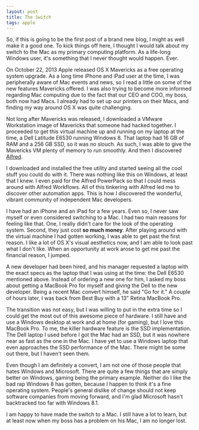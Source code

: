 ```yaml
---
layout: post
title: The Switch
tags: apple
---
```


So, if this is going to be the first post of a brand new blog, I might as well make it a good one. To kick things off here, I thought I would talk about my switch to the Mac as my primary computing platform. As a life-long Windows user, it's something that I never thought would happen. Ever.

On October 22, 2013 Apple released OS X Mavericks as a free operating system upgrade. As a long time iPhone and iPad user at the time, I was peripherally aware of Mac events and news, so I read a little on some of the new features Mavericks offered. I was also trying to become more informed regarding Mac computing due to the fact that our CEO and COO, my boss, both now had Macs. I already had to set up our printers on their Macs, and finding my way around OS X was quite challenging.

Not long after Mavericks was released, I downloaded a VMware Workstation image of Mavericks that someone had hacked together. I proceeded to get this virtual machine up and running on my laptop at the time, a Dell Latitude E6530 running Windows 8. That laptop had 16 GB of RAM and a 256 GB SSD, so it was no slouch. As such, I was able to give the Mavericks VM plenty of memory to run smoothly. And then I discovered [Alfred](http://www.alfredapp.com/).

I downloaded and installed the free utility and started seeing all the cool stuff you could do with it. There was nothing like this on Windows, at least that I knew. I even paid for the Alfred PowerPack so that I could mess around with Alfred Workflows. All of this tinkering with Alfred led me to discover other automation apps. This is how I discovered the wonderful, vibrant community of independent Mac developers.

I have had an iPhone and an iPad for a few years. Even so, I never saw myself or even considered switching to a Mac. I had two main reasons for feeling like that. One, I really didn't care for the look of the operating system. Second, they just cost **so much money**. After playing around with the virtual machine I had gotten working, I was able to get past the first reason. I like a lot of OS X's visual aesthetics now, and I am able to look past what I don't like. When an opportunity at work arose to get me past the financial reason, I jumped.

A new developer had been hired, and his manager requested a laptop with the exact specs as the laptop that I was using at the time: the Dell E6530 mentioned above. Instead of ordering a new one for him, I asked my boss about getting a MacBook Pro for myself and giving the Dell to the new developer. Being a recent Mac convert himself, he said "Go for it." A couple of hours later, I was back from Best Buy with a 13" Retina MacBook Pro.

The transition was not easy, but I was willing to put in the extra time so I could get the most out of this awesome piece of hardware. I still have and use a Windows desktop at work and at home (for gaming), but I love this MacBook Pro. To me, the killer hardware feature is the SSD implementation. The Dell laptop I used before I got the Mac had an SSD, but it was nowhere near as fast as the one in the Mac. I have yet to use a Windows laptop that even approaches the SSD performance of the Mac. There might be some out there, but I haven't seen them.

Even though I am definitely a convert, I am not one of those people that hates Windows and Microsoft. There are quite a few things that are simply better on Windows, gaming being the primary example. Neither do I like the bad rap Windows 8 has gotten, because I happen to think it's a fine operating system. People's general dislike of change should not keep software companies from moving forward, and I'm glad Microsoft hasn't backtracked too far with Windows 8.1.

I am happy to have made the switch to a Mac. I still have a lot to learn, but at least now when my boss has a problem on his Mac, I am no longer lost.
